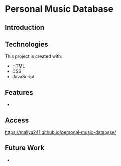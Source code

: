 # Personal Music Database

## Introduction

## Technologies
This project is created with: 
* HTML
* CSS
* JavaScript

## Features
* 


## Access
https://maliya241.github.io/personal-music-database/

## Future Work
* 
